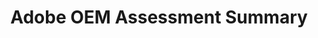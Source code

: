 ---
highlight: "false" 
title: "Adobe OEM Assessment Summary"
description: "The ITVMO supports agency acquisitions by providing subject matter expertise on IT vendors. This document highlights common challenges agencies identifies when acquiring Adobe products and services."
url-link: "https://community.max.gov/download/attachments/2314102898/Adobe%20-%20Vendor%20Assessment%20Summary.pdf?api=v2"
type: "PDF"
gov-only: "true"
is-external: "false"
publication-date: "July 01, 2022"
reading-time: "5"
resource-type: "Report"
filter: "acquisition-best-practices"
audience: "contracts-acquisitions"
branded-offerings: "oem-acquisition-initiatives"
---